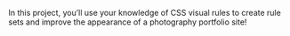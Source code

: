 In this project, you’ll use your knowledge of CSS visual rules to create rule sets and improve the appearance of a photography portfolio site!
